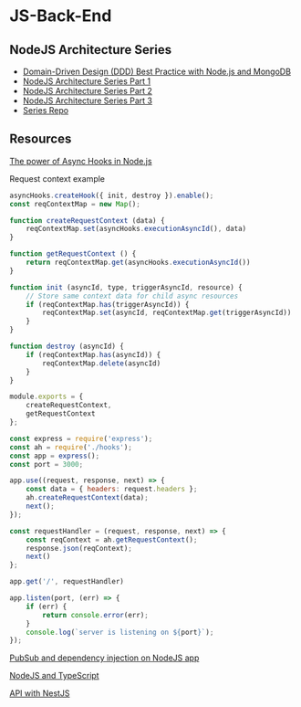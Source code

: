 # JS-Back-End

## NodeJS Architecture Series
- [Domain-Driven Design (DDD) Best Practice with Node.js and MongoDB](https://medium.com/predictivehire/domain-driven-design-ddd-best-practice-with-node-js-mongodb-and-graphql-4d4f45289153)
- [NodeJS Architecture Series Part 1](https://www.toptal.com/express-js/nodejs-typescript-rest-api-pt-1)
- [NodeJS Architecture Series Part 2](https://www.toptal.com/express-js/nodejs-typescript-rest-api-pt-2)
- [NodeJS Architecture Series Part 3](https://www.toptal.com/express-js/nodejs-typescript-rest-api-pt-3)
- [Series Repo](https://github.com/makinhs/toptal-rest-series)


## Resources

[The power of Async Hooks in Node.js](https://medium.com/nmc-techblog/the-power-of-async-hooks-in-node-js-8a2a84238acb)

Request context example

```js
asyncHooks.createHook({ init, destroy }).enable();
const reqContextMap = new Map();

function createRequestContext (data) {
    reqContextMap.set(asyncHooks.executionAsyncId(), data)
}

function getRequestContext () {
    return reqContextMap.get(asyncHooks.executionAsyncId())
}

function init (asyncId, type, triggerAsyncId, resource) {
    // Store same context data for child async resources
    if (reqContextMap.has(triggerAsyncId)) {
        reqContextMap.set(asyncId, reqContextMap.get(triggerAsyncId))
    }
}

function destroy (asyncId) {
    if (reqContextMap.has(asyncId)) {
        reqContextMap.delete(asyncId)
    }
}

module.exports = { 
    createRequestContext, 
    getRequestContext 
};
```

```js
const express = require('express');
const ah = require('./hooks');
const app = express();
const port = 3000;

app.use((request, response, next) => {
    const data = { headers: request.headers };
    ah.createRequestContext(data);
    next();
});

const requestHandler = (request, response, next) => {
    const reqContext = ah.getRequestContext();
    response.json(reqContext);
    next()
};

app.get('/', requestHandler)

app.listen(port, (err) => {
    if (err) {
        return console.error(err);
    }
    console.log(`server is listening on ${port}`);
});
```

[PubSub and dependency injection on NodeJS app](https://softwareontheroad.com/ideal-nodejs-project-structure/)

[NodeJS and TypeScript](https://wanago.io/2019/02/11/node-js-typescript-modules-file-system/)

[API with NestJS](https://wanago.io/2020/12/07/api-nestjs-introduction-cqrs/)
